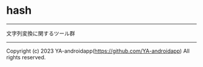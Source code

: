 # hash

---

文字列変換に関するツール群

---

Copyright (c) 2023 YA-androidapp(https://github.com/YA-androidapp) All rights reserved.

